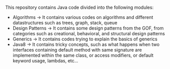 This repository contains Java code divided into the following modules:
  - Algorithms
    -> It contains various codes on algorithms and different datastructures such as trees, graph, stack, queue
  - Design Patterns
    -> It contains some design patterns from the GOF, from categories such as creational, behavioral, and structural
       design patterns
  - Generics
    -> It contains codes trying to explain the basics of generics
  - Java8
    -> It contains tricky concepts, such as 
      what happens when two interfaces containing default method with same signature are implemented within the same class,
      or access modifiers,
      or default keyword usage,
      lambdas,
      etc...
  
